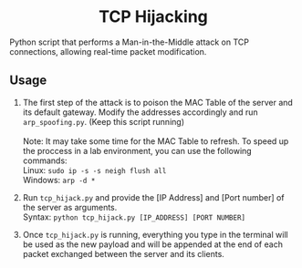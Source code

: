 <h1 align="center"> TCP Hijacking </h1>

Python script that performs a Man-in-the-Middle attack on TCP connections, allowing real-time packet modification.<br>

## Usage

1. The first step of the attack is to poison the MAC Table of the server and its default gateway. Modify the addresses accordingly and run `arp_spoofing.py`. (Keep this script running)<br><br>
 Note: It may take some time for the MAC Table to refresh. To speed up the proccess in a lab environment, you can use the following commands:<br>
Linux:  `sudo ip -s -s neigh flush all`<br>
Windows: `arp -d *`<br>

2. Run `tcp_hijack.py` and provide the [IP Address] and [Port number] of the server as arguments.<br>
Syntax: `python tcp_hijack.py [IP_ADDRESS] [PORT NUMBER]`

3. Once `tcp_hijack.py` is running, everything you type in the terminal will be used as the new payload and will be appended at the end of each packet exchanged between the server and its clients.

